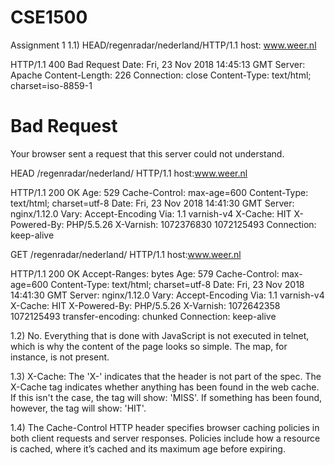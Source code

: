 # CSE1500

Assignment 1
1.1)
HEAD/regenradar/nederland/HTTP/1.1
host: www.weer.nl 

HTTP/1.1 400 Bad Request
Date: Fri, 23 Nov 2018 14:45:13 GMT
Server: Apache
Content-Length: 226
Connection: close
Content-Type: text/html; charset=iso-8859-1

<!DOCTYPE HTML PUBLIC "-//IETF//DTD HTML 2.0//EN">
<html><head>
<title>400 Bad Request</title>
</head><body>
<h1>Bad Request</h1>
<p>Your browser sent a request that this server could not understand.<br />
</p>
</body></html>


HEAD /regenradar/nederland/ HTTP/1.1
host:www.weer.nl

HTTP/1.1 200 OK
Age: 529
Cache-Control: max-age=600
Content-Type: text/html; charset=utf-8
Date: Fri, 23 Nov 2018 14:41:30 GMT
Server: nginx/1.12.0
Vary: Accept-Encoding
Via: 1.1 varnish-v4
X-Cache: HIT
X-Powered-By: PHP/5.5.26
X-Varnish: 1072376830 1072125493
Connection: keep-alive


GET /regenradar/nederland/ HTTP/1.1
host:www.weer.nl

HTTP/1.1 200 OK
Accept-Ranges: bytes
Age: 579
Cache-Control: max-age=600
Content-Type: text/html; charset=utf-8
Date: Fri, 23 Nov 2018 14:41:30 GMT
Server: nginx/1.12.0
Vary: Accept-Encoding
Via: 1.1 varnish-v4
X-Cache: HIT
X-Powered-By: PHP/5.5.26
X-Varnish: 1072642358 1072125493
transfer-encoding: chunked
Connection: keep-alive



1.2)
No. Everything that is done with JavaScript is not executed in telnet, which is why the content of the page looks so simple. The map, for instance, is not present.

1.3)
X-Cache:
The 'X-' indicates that the header is not part of the spec.
The X-Cache tag indicates whether anything has been found in the web cache. If this isn't the case, the tag will show: 'MISS'.
If something has been found, however, the tag will show: 'HIT'.

1.4)
The Cache-Control HTTP header specifies browser caching policies in both client requests and server responses. Policies include how a resource is cached, where it’s cached and its maximum age before expiring.





